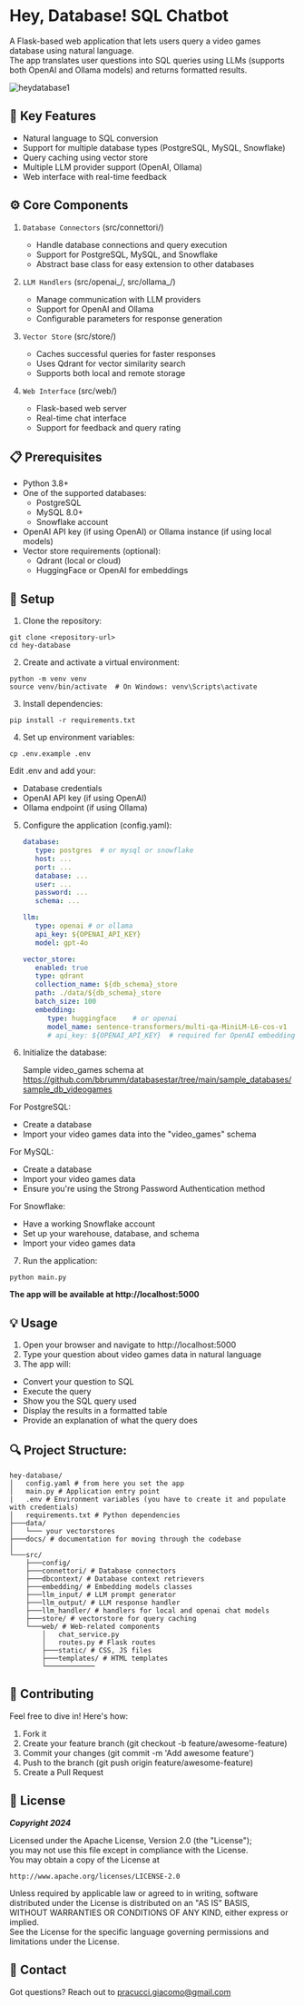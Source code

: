 # Hey, Database! SQL Chatbot

A Flask-based web application that lets users query a video games database using natural language.  
The app translates user questions into SQL queries using LLMs (supports both OpenAI and Ollama models) and returns formatted results.

![heydatabase1](https://github.com/user-attachments/assets/edd0992a-a5b5-4498-b8b4-1748d030869b)


## 🚀 Key Features

- Natural language to SQL conversion
- Support for multiple database types (PostgreSQL, MySQL, Snowflake)
- Query caching using vector store
- Multiple LLM provider support (OpenAI, Ollama)
- Web interface with real-time feedback

## ⚙️ Core Components

1. `Database Connectors` (src/connettori/)

   - Handle database connections and query execution
   - Support for PostgreSQL, MySQL, and Snowflake
   - Abstract base class for easy extension to other databases


2. `LLM Handlers` (src/openai_/, src/ollama_/)

   - Manage communication with LLM providers
   - Support for OpenAI and Ollama
   - Configurable parameters for response generation


3. `Vector Store` (src/store/)

   - Caches successful queries for faster responses
   - Uses Qdrant for vector similarity search
   - Supports both local and remote storage


4. `Web Interface` (src/web/)

   - Flask-based web server
   - Real-time chat interface
   - Support for feedback and query rating

## 📋 Prerequisites

- Python 3.8+
- One of the supported databases:
   - PostgreSQL  
   - MySQL 8.0+  
   - Snowflake account  
- OpenAI API key (if using OpenAI) or Ollama instance (if using local models)
- Vector store requirements (optional):
   - Qdrant (local or cloud)
   - HuggingFace or OpenAI for embeddings

## 🔧 Setup

1. Clone the repository:
```
git clone <repository-url>
cd hey-database
```

2. Create and activate a virtual environment:
```
python -m venv venv
source venv/bin/activate  # On Windows: venv\Scripts\activate
```

3. Install dependencies:
```
pip install -r requirements.txt
```

4. Set up environment variables:
```
cp .env.example .env
```
Edit .env and add your:  

- Database credentials  
- OpenAI API key (if using OpenAI)  
- Ollama endpoint (if using Ollama)  

5. Configure the application (config.yaml):
   ```yaml
   database:
      type: postgres  # or mysql or snowflake
      host: ...
      port: ...
      database: ...
      user: ...
      password: ...
      schema: ...

   llm:
      type: openai # or ollama
      api_key: ${OPENAI_API_KEY}
      model: gpt-4o

   vector_store:
      enabled: true
      type: qdrant
      collection_name: ${db_schema}_store
      path: ./data/${db_schema}_store
      batch_size: 100
      embedding:
         type: huggingface    # or openai
         model_name: sentence-transformers/multi-qa-MiniLM-L6-cos-v1
         # api_key: ${OPENAI_API_KEY}  # required for OpenAI embeddings
   ```

6. Initialize the database:

   Sample video_games schema at https://github.com/bbrumm/databasestar/tree/main/sample_databases/sample_db_videogames  

For PostgreSQL:  
   - Create a database
   - Import your video games data into the "video_games" schema  
  
For MySQL:  
   - Create a database  
   - Import your video games data  
   - Ensure you're using the Strong Password Authentication method  
  
For Snowflake:  
   - Have a working Snowflake account  
   - Set up your warehouse, database, and schema  
   - Import your video games data  

7. Run the application:
```
python main.py
```

   **The app will be available at http://localhost:5000**

## 💡 Usage

1. Open your browser and navigate to http://localhost:5000  
2. Type your question about video games data in natural language  
3. The app will:  
- Convert your question to SQL
- Execute the query  
- Show you the SQL query used  
- Display the results in a formatted table  
- Provide an explanation of what the query does  


## 🔍 Project Structure:
```
hey-database/
│   config.yaml # from here you set the app
│   main.py # Application entry point
|   .env # Environment variables (you have to create it and populate with credentials)
│   requirements.txt # Python dependencies
├───data/
│   └─── your vectorstores
├───docs/ # documentation for moving through the codebase
│
└───src/
    ├───config/
    ├───connettori/ # Database connectors
    ├───dbcontext/ # Database context retrievers
    ├───embedding/ # Embedding models classes
    ├───llm_input/ # LLM prompt generator
    ├───llm_output/ # LLM response handler
    ├───llm_handler/ # handlers for local and openai chat models
    ├───store/ # vectorstore for query caching
    └───web/ # Web-related components
        │   chat_service.py
        │   routes.py # Flask routes
        ├───static/ # CSS, JS files
        ├───templates/ # HTML templates
        └────────────
```

## 🤝 Contributing
Feel free to dive in! Here's how:

1. Fork it  
2. Create your feature branch (git checkout -b feature/awesome-feature)  
3. Commit your changes (git commit -m 'Add awesome feature')  
4. Push to the branch (git push origin feature/awesome-feature)  
5. Create a Pull Request

## 📝 License
***Copyright 2024***

Licensed under the Apache License, Version 2.0 (the "License");  
you may not use this file except in compliance with the License.  
You may obtain a copy of the License at  
```
http://www.apache.org/licenses/LICENSE-2.0
```

Unless required by applicable law or agreed to in writing, software  
distributed under the License is distributed on an "AS IS" BASIS,  
WITHOUT WARRANTIES OR CONDITIONS OF ANY KIND, either express or implied.  
See the License for the specific language governing permissions and  
limitations under the License.  

## 📧 Contact
Got questions? Reach out to pracucci.giacomo@gmail.com
